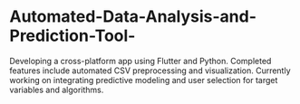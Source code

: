 # Automated-Data-Analysis-and-Prediction-Tool-
Developing a cross-platform app using Flutter and Python. Completed features include automated CSV preprocessing and visualization. Currently working on integrating predictive modeling and user selection for target variables and algorithms.
